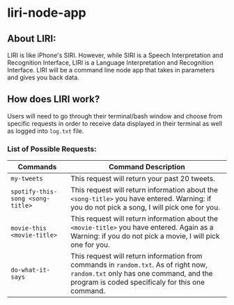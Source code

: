# liri-node-app

## About LIRI: 
  LIRI is like iPhone's SIRI. However, while SIRI is a Speech Interpretation and Recognition Interface, LIRI is a Language Interpretation and Recognition Interface. LIRI will be a command line node app that takes in parameters and gives you back data.

 ## How does LIRI work? 
 Users will need to go through their terminal/bash window and choose from specific requests in order to receive data displayed in their terminal as well as logged into `log.txt` file.
 
 ### List of Possible Requests: 
 Commands  | Command Description
 ---------- | ------------------
`my-tweets` | This request will return your past 20 tweets. 
`spotify-this-song <song-title>` | This request will return information about the `<song-title>` you have entered. Warning: if you do not pick a song, I will pick one for you.
`movie-this <movie-title>` | This request will return information about the `<movie-title>` you have entered. Again as a Warning: if you do not pick a movie, I will pick one for you.
`do-what-it-says` | This request will return information from commands in `random.txt`. As of right now, `random.txt` only has one command, and the program is coded specificaly for this one command. 
 
